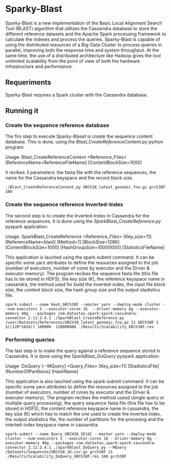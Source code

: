 # Sparky-Blast

Sparky-Blast is a new implementation of the Basic Local Alignment Search Tool (BLAST) algorithm that utilizes the Cassandra database to store the different reference datasets and the Apache Spark processing framework to calculate the indexes and process the queries.  Sparky-Blast is capable of using the distributed resources of a Big-Data Cluster to process queries in parallel, improving both the response time and system throughput. At the same time, the use of a distributed architecture like Hadoop gives the tool unlimited scalability from the point of view of both the hardware infrastructure and performance.

## Requeriments

Sparky-Blast requires a Spark cluster with the Cassandra database.

## Running it

### Create the sequence reference database

The firs step to execute Sparky-Blaset is create the sequence content database. This is done, using the *Blast_CreateReferenceContent.py* python program:

  Usage: Blast_CreateReferenceContent <Reference_Files> [ReferenceName=ReferenceFileName] [ContentBlockSize=1000]

It recibes 3 parameters: the fasta file with the reference sequences, the name for the Cassandra keyspace and the record block size.

```
./Blast_CreateReferenceContent.py GRCh38_latest_genomic.fna.gz grch38F 100
```


### Create the sequence reference Inverted-Index

The second step is to create the Inverted-Index in Cassandra for the reference sequences. It is done using the *SparkBlast_CreateReference.py* pyspark application:

Usage: SparkBlast_CreateReference <Reference_Files> [Key_size=11] [ReferenceName=blast] [Method=1] [BlockSize=128K] [ContentBlockSize=1000] [HashGroupSize=10000000] [StatisticsFileName]

This application is lauched using the spark-submit command. It can be specific some yarn attributes to define the resources assigned to the job (number of executors, number of cores by executor and the Driver & executor memory). The program recibes the sequence fasta file (this file has to be stored in HDFS), the key size (K), the reference keyspace name in cassandra, the method used for build the inverted-index, the input file block size, the content block size, the hash group size and the output stadistics file. 

```
spark-submit --name Hash_GRCh38F --master yarn --deploy-mode cluster --num-executors 5 --executor-cores 16  --driver-memory 8g --executor-memory 40g  --packages com.datastax.spark:spark-cassandra-connector_2.11:2.4.1 ./SparkBlast_CreateReference.py /user/Datasets/References/GRCh38_latest_genomic.fna.gz 11 GRCh38F 1 $((128*1024)) 100000  120000000 ./Results/Scalability_GRCh38F.res

```

### Performing queries

The last step is to make the query against a reference sequence stored in Cassandra. It is done using the *SparkBlast_DoQuery* pyspark application:

Usage: DoQuery [--MQuery] <Query_Files> <ReferenceName> [Key_size=11] [StadisticsFile] [NumberOfPartitions] [HashName] 

This application is also lauched using the spark-submit command. It can be specific some yarn attributes to define the resources assigned to the job (number of executors, number of cores by executor and the Driver & executor memory). The program recibes the method usesd (single query or multiple query processing), the query sequence fasta file (this file has to be stored in HDFS), the content reference keyspace name in cassandra, the key size (K) which has to match the one used to create the inverted index, the output stadistics file, the number of partitions for the procesing and the interted-index keyspace name in cassandra. 

```
spark-submit --name Query_GRCH38_5E16C --master yarn --deploy-mode cluster --num-executors 5 --executor-cores 16 --driver-memory 8g --executor-memory 40g --packages com.datastax.spark:spark-cassandra-connector_2.11:2.4.1 ./SparkBlast_DoQuery.py --MQuery /Datasets/Sequences/GRCh38_1K.csv.gz grch38F 11 ./Results/Scalability_DoQuery_GRCh38F.res 160 grch38F
```


